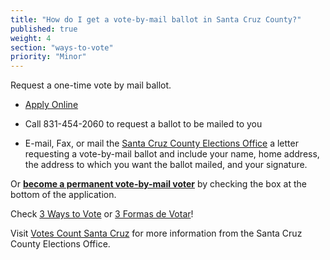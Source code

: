 ```yaml
---
title: "How do I get a vote-by-mail ballot in Santa Cruz County?"
published: true
weight: 4
section: "ways-to-vote"
priority: "Minor"
---
```


Request a one-time vote by mail ballot.  

- [Apply Online](http://votescount.com/Home/VoteByMailApplication.aspx)  

- Call 831-454-2060 to request a ballot to be mailed to you  

- E-mail, Fax, or mail the [Santa Cruz County Elections Office](#section-election-office-contact) a letter requesting a vote-by-mail ballot and include your name, home address, the address to which you want the ballot mailed, and your signature.  

Or [**become a permanent vote-by-mail voter**](http://votescount.com/Home/VoteByMailApplication.aspx) by checking the box at the bottom of the application.  

Check [3 Ways to Vote](http://votescount.com/Portals/16/nov18/3%20ways%20to%20vote.pdf) or [3 Formas de Votar](http://votescount.com/Portals/16/nov18/3%20formas%20de%20votar.pdf)!

Visit [Votes Count Santa Cruz](http://votescount.com/Home.aspx) for more information from the Santa Cruz County Elections Office.  
